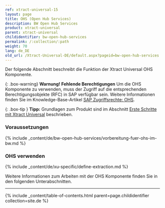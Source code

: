 ```yaml
---
ref: xtract-universal-15
layout: page
title: OHS (Open Hub Services)
description: BW Open Hub Services
product: xtract-universal
parent: xtract-universal
childidentifier: bw-open-hub-services
permalink: /:collection/:path
weight: 70
lang: de_DE
old_url: /Xtract-Universal-DE/default.aspx?pageid=bw-open-hub-services
---
```

Der folgende Abschnitt beschreibt die Funktion der Xtract Universal OHS Komponente.

{: .box-warning}
**Warnung!** **Fehlende Berechtigungen**
Um die OHS Komponente zu verwenden, muss der Zugriff auf die entsprechenden Berechtigungsobjekte (RFC) in SAP verfügbar sein. 
Weitere Informationen finden Sie im Knowledge-Base-Artikel [SAP Zugriffsrechte: OHS](https://kb.theobald-software.com/sap/authority-objects-sap-user-rights#ohs).

{: .box-tip }
**Tipp:** Grundlagen zum Produkt sind im Abschnitt [Erste Schritte mit Xtract Universal](./erste-schritte) beschrieben.

### Voraussetzungen

{% include _content/de/bw-open-hub-services/vorbereitung-fuer-ohs-im-bw.md %}
  
### OHS verwenden
{% include _content/de/xu-specific/define-extraction.md %}

Weitere Informationen zum Arbeiten mit der OHS Komponente finden Sie in den folgenden Unterabschnitten.

---

{% include _content/table-of-contents.html parent=page.childidentifier collection=site.de %}